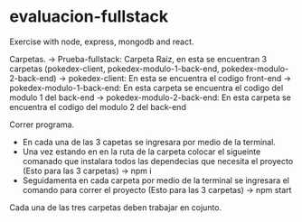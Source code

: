 # evaluacion-fullstack
Exercise with node, express, mongodb and react. 

Carpetas. 
-> Prueba-fullstack: Carpeta Raiz, en esta se encuentran 3 carpetas (pokedex-client, pokedex-modulo-1-back-end, pokedex-modulo-2-back-end)
 -> pokedex-client: En esta se encuentra el codigo front-end
 -> pokedex-modulo-1-back-end: En esta carpeta se encuentra el codigo del modulo 1 del back-end
 -> pokedex-modulo-2-back-end: En esta carpeta se encuentra el codigo del modulo 2 del back-end

Correr programa. 
- En cada una de las 3 capetas se ingresara por medio de la terminal. 
- Una vez estando en en la ruta de la carpeta colocar el sigueinte comanado que instalara todos las dependecias que necesita el proyecto (Esto para las 3 carpetas) -> npm i
- Seguidamenta en cada carpeta por medio de la terminal se ingresara el comando para correr el proyecto (Esto para las 3 carpetas) -> npm start

Cada una de las tres carpetas deben trabajar en cojunto. 
